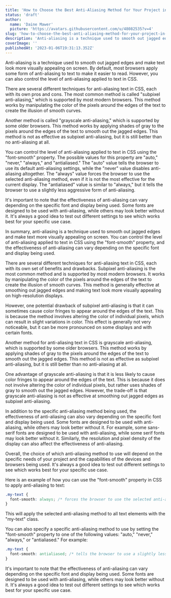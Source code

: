 ```yaml
---
title: 'How to Choose the Best Anti-Aliasing Method for Your Project in CSS'
status: 'draft'
author:
  name: 'Daine Mawer'
  picture: 'https://avatars.githubusercontent.com/u/48082535?v=4'
slug: 'how-to-choose-the-best-anti-aliasing-method-for-your-project-in-css'
description: 'Anti-aliasing is a technique used to smooth out jagged edges and improve the visual appeal of text on screen. In CSS, you can use the "font-smooth" property to control the level of anti-aliasing applied to text. There are several different techniques for anti-aliasing, including subpixel and grayscale methods, each with their own set of benefits and drawbacks. The effectiveness of anti-aliasing can also vary depending on the specific font and display being used. Learn more about how to use anti-aliasing in CSS to improve the look of your text.'
coverImage: ''
publishedAt: '2023-01-06T19:31:13.352Z'
---
```


Anti-aliasing is a technique used to smooth out jagged edges and make text look more visually appealing on screen. By default, most browsers apply some form of anti-aliasing to text to make it easier to read. However, you can also control the level of anti-aliasing applied to text in CSS.

There are several different techniques for anti-aliasing text in CSS, each with its own pros and cons. The most common method is called "subpixel anti-aliasing," which is supported by most modern browsers. This method works by manipulating the color of the pixels around the edges of the text to create the illusion of smooth curves.

Another method is called "grayscale anti-aliasing," which is supported by some older browsers. This method works by applying shades of gray to the pixels around the edges of the text to smooth out the jagged edges. This method is not as effective as subpixel anti-aliasing, but it is still better than no anti-aliasing at all.

You can control the level of anti-aliasing applied to text in CSS using the "font-smooth" property. The possible values for this property are "auto," "never," "always," and "antialiased." The "auto" value tells the browser to use its default anti-aliasing settings, while the "never" value disables anti-aliasing altogether. The "always" value forces the browser to use the selected anti-aliasing method, even if it is not the most effective for the current display. The "antialiased" value is similar to "always," but it tells the browser to use a slightly less aggressive form of anti-aliasing.

It's important to note that the effectiveness of anti-aliasing can vary depending on the specific font and display being used. Some fonts are designed to be used with anti-aliasing, while others may look better without it. It's always a good idea to test out different settings to see which works best for your specific use case.

In summary, anti-aliasing is a technique used to smooth out jagged edges and make text more visually appealing on screen. You can control the level of anti-aliasing applied to text in CSS using the "font-smooth" property, and the effectiveness of anti-aliasing can vary depending on the specific font and display being used.

There are several different techniques for anti-aliasing text in CSS, each with its own set of benefits and drawbacks. Subpixel anti-aliasing is the most common method and is supported by most modern browsers. It works by manipulating the color of the pixels around the edges of the text to create the illusion of smooth curves. This method is generally effective at smoothing out jagged edges and making text look more visually appealing on high-resolution displays.

However, one potential drawback of subpixel anti-aliasing is that it can sometimes cause color fringes to appear around the edges of the text. This is because the method involves altering the color of individual pixels, which can result in slight variations in color. This effect is generally not very noticeable, but it can be more pronounced on some displays and with certain fonts.

Another method for anti-aliasing text in CSS is grayscale anti-aliasing, which is supported by some older browsers. This method works by applying shades of gray to the pixels around the edges of the text to smooth out the jagged edges. This method is not as effective as subpixel anti-aliasing, but it is still better than no anti-aliasing at all.

One advantage of grayscale anti-aliasing is that it is less likely to cause color fringes to appear around the edges of the text. This is because it does not involve altering the color of individual pixels, but rather uses shades of gray to smooth out the jagged edges. However, the trade-off is that grayscale anti-aliasing is not as effective at smoothing out jagged edges as subpixel anti-aliasing.

In addition to the specific anti-aliasing method being used, the effectiveness of anti-aliasing can also vary depending on the specific font and display being used. Some fonts are designed to be used with anti-aliasing, while others may look better without it. For example, some sans-serif fonts are designed to be used with anti-aliasing, while some serif fonts may look better without it. Similarly, the resolution and pixel density of the display can also affect the effectiveness of anti-aliasing.

Overall, the choice of which anti-aliasing method to use will depend on the specific needs of your project and the capabilities of the devices and browsers being used. It's always a good idea to test out different settings to see which works best for your specific use case.

Here is an example of how you can use the "font-smooth" property in CSS to apply anti-aliasing to text:

```css
.my-text {
  font-smooth: always; /* forces the browser to use the selected anti-aliasing method */
}
```

This will apply the selected anti-aliasing method to all text elements with the "my-text" class.

You can also specify a specific anti-aliasing method to use by setting the "font-smooth" property to one of the following values: "auto," "never," "always," or "antialiased." For example:

```css
.my-text {
  font-smooth: antialiased; /* tells the browser to use a slightly less aggressive form of anti-aliasing */
}
```

It's important to note that the effectiveness of anti-aliasing can vary depending on the specific font and display being used. Some fonts are designed to be used with anti-aliasing, while others may look better without it. It's always a good idea to test out different settings to see which works best for your specific use case.

